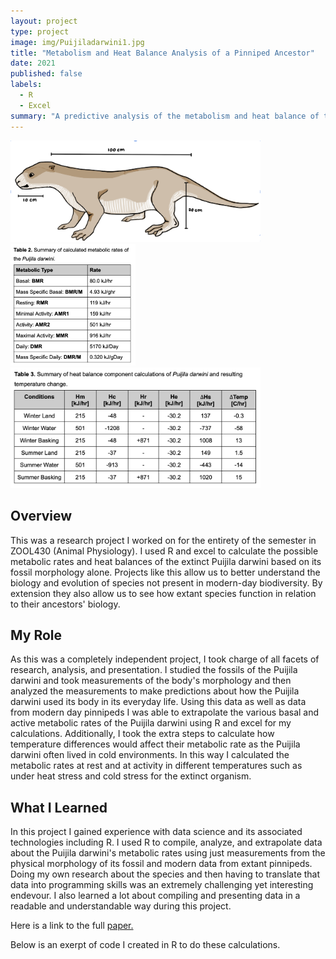```yaml
---
layout: project
type: project
image: img/Puijiladarwini1.jpg
title: "Metabolism and Heat Balance Analysis of a Pinniped Ancestor"
date: 2021
published: false
labels:
  - R
  - Excel
summary: "A predictive analysis of the metabolism and heat balance of the common ancestor of modern-day pinnipeds, the Puijila darwini. "
---
```

<div class="text-center p-4">
  <img width="400px" src="../img/Puijila2.png" class="img-thumbnail" >
  <img width="200px" src="../img/Puijila3.png" class="img-thumbnail" >
  <img width="400px" src="../img/Puijila4.png" class="img-thumbnail" >
</div>

## Overview
This was a research project I worked on for the entirety of the semester in ZOOL430 (Animal Physiology). I used R and excel to calculate the possible metabolic rates and heat balances of the extinct Puijila darwini based on its fossil morphology alone. Projects like this allow us to better understand the biology and evolution of species not present in modern-day biodiversity. By extension they also allow us to see how extant species function in relation to their ancestors' biology. 

## My Role
As this was a completely independent project, I took charge of all facets of research, analysis, and presentation. I studied the fossils of the Puijila darwini and took measurements of the body's morphology and then analyzed the measurements to make predictions about how the Puijila darwini used its body in its everyday life. Using this data as well as data from modern day pinnipeds I was able to extrapolate the various basal and active metabolic rates of the Puijila darwini using R and excel for my calculations. Additionally, I took the extra steps to calculate how temperature differences would affect their metabolic rate as the Puijila darwini often lived in cold environments. In this way I calculated the metabolic rates at rest and at activity in different temperatures such as under heat stress and cold stress for the extinct organism.

## What I Learned
In this project I gained experience with data science and its associated technologies including R. I used R to compile, analyze, and extrapolate data about the Puijila darwini's metabolic rates using just measurements from the physical morphology of its fossil and modern data from extant pinnipeds. Doing my own research about the species and then having to translate that data into programming skills was an extremely challenging yet interesting endevour. I also learned a lot about compiling and presenting data in a readable and understandable way during this project.

Here is a link to the full <a href="https://erinlpat.github.io/essays/PuijilaMetabolism.pdf" target="_blank">paper.</a>

Below is an exerpt of code I created in R to do these calculations.

<script src="https://gist.github.com/erinlpat/7d9448f0b8b589eb8d430f3b68f16ffd.js"></script>
